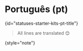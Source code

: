 # Português (pt)
{id="statuses-starter-kits-pt-title"}


> All lines are translated 😊
>
{style="note"}
